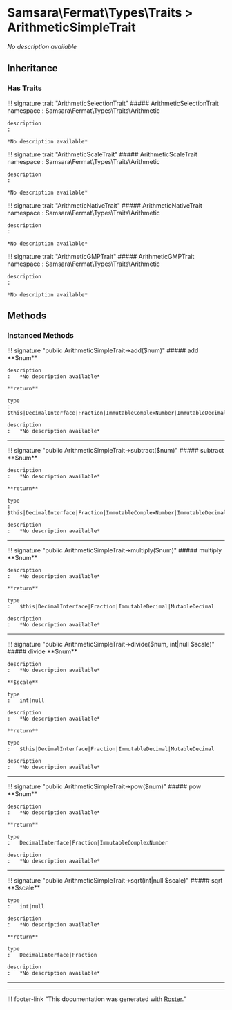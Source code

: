# Samsara\Fermat\Types\Traits > ArithmeticSimpleTrait

*No description available*


## Inheritance


### Has Traits

!!! signature trait "ArithmeticSelectionTrait"
    ##### ArithmeticSelectionTrait
    namespace
    :   Samsara\Fermat\Types\Traits\Arithmetic

    description
    :   

    *No description available*

!!! signature trait "ArithmeticScaleTrait"
    ##### ArithmeticScaleTrait
    namespace
    :   Samsara\Fermat\Types\Traits\Arithmetic

    description
    :   

    *No description available*

!!! signature trait "ArithmeticNativeTrait"
    ##### ArithmeticNativeTrait
    namespace
    :   Samsara\Fermat\Types\Traits\Arithmetic

    description
    :   

    *No description available*

!!! signature trait "ArithmeticGMPTrait"
    ##### ArithmeticGMPTrait
    namespace
    :   Samsara\Fermat\Types\Traits\Arithmetic

    description
    :   

    *No description available*



## Methods


### Instanced Methods

!!! signature "public ArithmeticSimpleTrait->add($num)"
    ##### add
    **$num**

    description
    :   *No description available*

    **return**

    type
    :   $this|DecimalInterface|Fraction|ImmutableComplexNumber|ImmutableDecimal|MutableDecimal

    description
    :   *No description available*
    
---

!!! signature "public ArithmeticSimpleTrait->subtract($num)"
    ##### subtract
    **$num**

    description
    :   *No description available*

    **return**

    type
    :   $this|DecimalInterface|Fraction|ImmutableComplexNumber|ImmutableDecimal|MutableDecimal

    description
    :   *No description available*
    
---

!!! signature "public ArithmeticSimpleTrait->multiply($num)"
    ##### multiply
    **$num**

    description
    :   *No description available*

    **return**

    type
    :   $this|DecimalInterface|Fraction|ImmutableDecimal|MutableDecimal

    description
    :   *No description available*
    
---

!!! signature "public ArithmeticSimpleTrait->divide($num, int|null $scale)"
    ##### divide
    **$num**

    description
    :   *No description available*

    **$scale**

    type
    :   int|null

    description
    :   *No description available*

    **return**

    type
    :   $this|DecimalInterface|Fraction|ImmutableDecimal|MutableDecimal

    description
    :   *No description available*
    
---

!!! signature "public ArithmeticSimpleTrait->pow($num)"
    ##### pow
    **$num**

    description
    :   *No description available*

    **return**

    type
    :   DecimalInterface|Fraction|ImmutableComplexNumber

    description
    :   *No description available*
    
---

!!! signature "public ArithmeticSimpleTrait->sqrt(int|null $scale)"
    ##### sqrt
    **$scale**

    type
    :   int|null

    description
    :   *No description available*

    **return**

    type
    :   DecimalInterface|Fraction

    description
    :   *No description available*
    
---




---
!!! footer-link "This documentation was generated with [Roster](https://jordanrl.github.io/Roster/)."